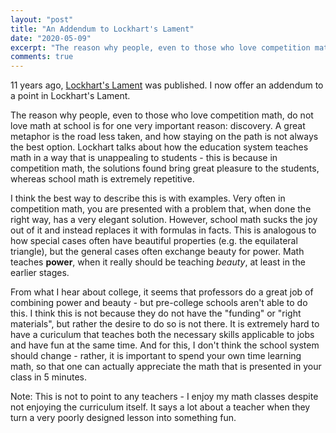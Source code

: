 ```yaml
---
layout: "post"
title: "An Addendum to Lockhart's Lament"
date: "2020-05-09"
excerpt: "The reason why people, even to those who love competition math, do not love math at school is for one very important reason"
comments: true
---
```

11 years ago, [Lockhart's Lament](https://www.maa.org/external_archive/devlin/LockhartsLament.pdf) was published. I now offer an addendum to a point in Lockhart's Lament.

The reason why people, even to those who love competition math, do not love math at school is for one very important reason: discovery. A great metaphor is the road less taken, and how staying on the path is not always the best option. Lockhart talks about how the education system teaches math in a way that is unappealing to students - this is because in competition math, the solutions found bring great pleasure to the students, whereas school math is extremely repetitive.

I think the best way to describe this is with examples. Very often in competition math, you are presented with a problem that, when done the right way, has a very elegant solution. However, school math sucks the joy out of it and instead replaces it with formulas in facts. This is analogous to how special cases often have beautiful properties (e.g. the equilateral triangle), but the general cases often exchange beauty for power. Math teaches **power**, when it really should be teaching *beauty*, at least in the earlier stages.

From what I hear about college, it seems that professors do a great job of combining power and beauty - but pre-college schools aren't able to do this. I think this is not because they do not have the "funding" or "right materials", but rather the desire to do so is not there. It is extremely hard to have a curiculum that teaches both the necessary skills applicable to jobs and have fun at the same time. And for this, I don't think the school system should change - rather, it is important to spend your own time learning math, so that one can actually appreciate the math that is presented in your class in 5 minutes.

Note: This is not to point to any teachers - I enjoy my math classes despite not enjoying the curriculum itself. It says a lot about a teacher when they turn a very poorly designed lesson into something fun.
